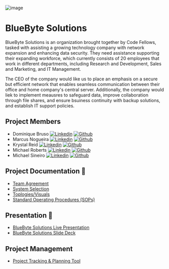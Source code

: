 
![image](https://github.com/BlueByteSolutions/BlueByte/assets/147365506/ba7a1a36-671a-442b-9a6c-2aaa2d8e8df0)



# BlueByte Solutions

BlueByte Solutions is an organization brought together by Code Fellows, tasked with assisting a growing technology company with network expansion and enhancing data security. They need assistance supporting their expanding workforce, which currently consists of 20 employees that work in different departments, including Research and Development, Sales and Marketing, and IT Management.

The CEO of the company would like us to place an emphasis on a secure but efficient network that enables seamless communication between their office and home company's central server. Additionally, the company would liek to implement meausres to safeguard data, improve collaboration through file shares, and ensure bsuiness continuity with backup solutions, and establish IT support policies. 

## Project Members
- Dominique Bruso [![Linkedin](https://i.ibb.co/p2RM3Bc/linkedin.png)](https://www.linkedin.com/in/dominique-bruso-7005b827a/) [![Github](https://i.ibb.co/zF2mC6M/Untitled.png)](https://github.com/nbruno)
- Marcus Nogueira [![Linkedin](https://i.ibb.co/p2RM3Bc/linkedin.png)](https://www.linkedin.com/in/marcusvno) [![Github](https://i.ibb.co/zF2mC6M/Untitled.png)](https://github.com/marcusvno)
- Krystal Reid [![Linkedin](https://i.ibb.co/p2RM3Bc/linkedin.png)](https://www.linkedin.com/in/krystalbsreid/) [![Github](https://i.ibb.co/zF2mC6M/Untitled.png)](https://github.com/thechaoskrys)
- Michael Roberts [![Linkedin](https://i.ibb.co/p2RM3Bc/linkedin.png)](https://www.linkedin.com/in/michael-roberts33/) [![Github](https://i.ibb.co/zF2mC6M/Untitled.png)](https://github.com/Mjroberts7)
- Michael Sineiro [![Linkedin](https://i.ibb.co/p2RM3Bc/linkedin.png)](https://www.linkedin.com/in/michael-sineiro-4784b517b/) [![Github](https://i.ibb.co/zF2mC6M/Untitled.png)](https://github.com/KrustyKode)

## Project Documentation :green_book:
- [Team Agreement](project-docs/teamagreement.pdf)
- [System Selection](project-docs/systemselection.pdf)
- [Toplogies/Visuals](topologies-images/)
- [Standard Operating Procedures (SOPs)](SOPs/)

## Presentation :cinema:
- [BlueByte Solutions Live Presentation]()
- [BlueByte Solutions Slide Deck]()

## Project Management
- [Project Tracking & Planning Tool](https://github.com/orgs/BlueByteSolutions/projects/1)
